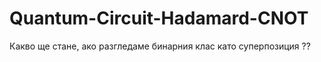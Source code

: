 # Quantum-Circuit-Hadamard-CNOT

Какво ще стане, ако разгледаме бинарния клас като суперпозиция ?? 

